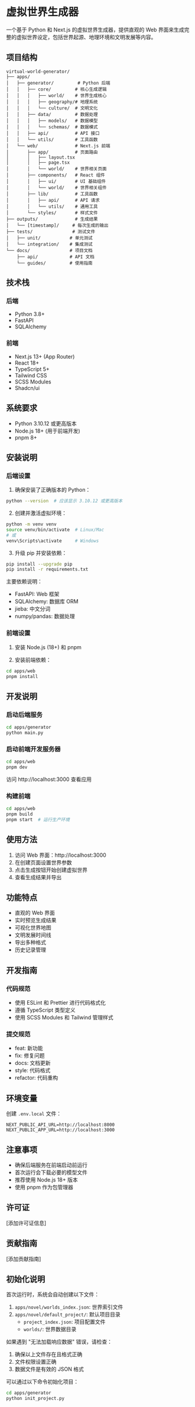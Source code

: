 # 虚拟世界生成器

一个基于 Python 和 Next.js 的虚拟世界生成器，提供直观的 Web 界面来生成完整的虚拟世界设定，包括世界起源、地理环境和文明发展等内容。

## 项目结构

```
virtual-world-generator/
├── apps/
│   ├── generator/         # Python 后端
│   │   ├── core/         # 核心生成逻辑
│   │   │   ├── world/    # 世界生成核心
│   │   │   ├── geography/# 地理系统
│   │   │   └── culture/  # 文明文化
│   │   ├── data/         # 数据处理
│   │   │   ├── models/   # 数据模型
│   │   │   └── schemas/  # 数据模式
│   │   ├── api/          # API 接口
│   │   └── utils/        # 工具函数
│   └── web/              # Next.js 前端
│       ├── app/          # 页面路由
│       │   ├── layout.tsx
│       │   ├── page.tsx
│       │   └── world/    # 世界相关页面
│       ├── components/   # React 组件
│       │   ├── ui/       # UI 基础组件
│       │   └── world/    # 世界相关组件
│       ├── lib/          # 工具函数
│       │   ├── api/      # API 请求
│       │   └── utils/    # 通用工具
│       └── styles/       # 样式文件
├── outputs/              # 生成结果
│   └── [timestamp]/     # 每次生成的输出
├── tests/               # 测试文件
│   ├── unit/           # 单元测试
│   └── integration/    # 集成测试
└── docs/               # 项目文档
    ├── api/            # API 文档
    └── guides/         # 使用指南
```

## 技术栈

### 后端

- Python 3.8+
- FastAPI
- SQLAlchemy

### 前端

- Next.js 13+ (App Router)
- React 18+
- TypeScript 5+
- Tailwind CSS
- SCSS Modules
- Shadcn/ui

## 系统要求

- Python 3.10.12 或更高版本
- Node.js 18+ (用于前端开发)
- pnpm 8+

## 安装说明

### 后端设置

1. 确保安装了正确版本的 Python：

```bash
python --version  # 应该显示 3.10.12 或更高版本
```

2. 创建并激活虚拟环境：

```bash
python -m venv venv
source venv/bin/activate  # Linux/Mac
# 或
venv\Scripts\activate     # Windows
```

3. 升级 pip 并安装依赖：

```bash
pip install --upgrade pip
pip install -r requirements.txt
```

主要依赖说明：

- FastAPI: Web 框架
- SQLAlchemy: 数据库 ORM
- jieba: 中文分词
- numpy/pandas: 数据处理

### 前端设置

1. 安装 Node.js (18+) 和 pnpm

2. 安装前端依赖：

```bash
cd apps/web
pnpm install
```

## 开发说明

### 启动后端服务

```bash
cd apps/generator
python main.py
```

### 启动前端开发服务器

```bash
cd apps/web
pnpm dev
```

访问 http://localhost:3000 查看应用

### 构建前端

```bash
cd apps/web
pnpm build
pnpm start  # 运行生产环境
```

## 使用方法

1. 访问 Web 界面：http://localhost:3000
2. 在创建页面设置世界参数
3. 点击生成按钮开始创建虚拟世界
4. 查看生成结果并导出

## 功能特点

- 直观的 Web 界面
- 实时预览生成结果
- 可视化世界地图
- 文明发展时间线
- 导出多种格式
- 历史记录管理

## 开发指南

### 代码规范

- 使用 ESLint 和 Prettier 进行代码格式化
- 遵循 TypeScript 类型定义
- 使用 SCSS Modules 和 Tailwind 管理样式

### 提交规范

- feat: 新功能
- fix: 修复问题
- docs: 文档更新
- style: 代码格式
- refactor: 代码重构

## 环境变量

创建 `.env.local` 文件：

```env
NEXT_PUBLIC_API_URL=http://localhost:8000
NEXT_PUBLIC_APP_URL=http://localhost:3000
```

## 注意事项

- 确保后端服务在前端启动前运行
- 首次运行会下载必要的模型文件
- 推荐使用 Node.js 18+ 版本
- 使用 pnpm 作为包管理器

## 许可证

[添加许可证信息]

## 贡献指南

[添加贡献指南]

## 初始化说明

首次运行时，系统会自动创建以下文件：

1. `apps/novel/worlds_index.json`: 世界索引文件
2. `apps/novel/default_project/`: 默认项目目录
   - `project_index.json`: 项目配置文件
   - `worlds/`: 世界数据目录

如果遇到 "无法加载响应数据" 错误，请检查：

1. 确保以上文件存在且格式正确
2. 文件权限设置正确
3. 数据文件是有效的 JSON 格式

可以通过以下命令初始化项目：

```bash
cd apps/generator
python init_project.py
```
